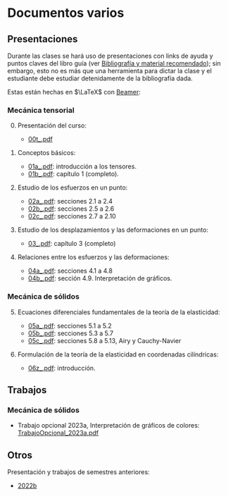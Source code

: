 # Documentos varios

## Presentaciones

Durante las clases se hará uso de presentaciones con links de ayuda y puntos claves del libro guía (ver [Bibliografía y material recomendado](../informacion/01_bibliografia_material.md)); sin embargo, esto no es más que una herramienta para dictar la clase y el estudiante debe estudiar detenidamente de la bibliografía dada.

Estas están hechas en $\LaTeX$ con [Beamer](https://es.overleaf.com/learn/latex/Beamer): 


### Mecánica tensorial

00. Presentación del curso:
    * [00t_.pdf](2023a/00t_.pdf)  

01. Conceptos básicos:
    * [01a_.pdf](2023a/01a_.pdf): introducción a los tensores.
    * [01b_.pdf](2023a/01b_.pdf): capítulo 1 (completo).

02. Estudio de los esfuerzos en un punto:
    * [02a_.pdf](2023a/02a_.pdf): secciones 2.1 a 2.4
    * [02b_.pdf](2023a/02b_.pdf): secciones 2.5 a 2.6
    * [02c_.pdf](2023a/02c_.pdf): secciones 2.7 a 2.10

03. Estudio de los desplazamientos y las deformaciones en un punto:
    * [03_.pdf](2023a/03_.pdf): capítulo 3 (completo)            
    
04. Relaciones entre los esfuerzos y las deformaciones:
    * [04a_.pdf](2023a/04a_.pdf): secciones 4.1 a 4.8  
    * [04b_.pdf](2023a/04b_.pdf): sección 4.9. Interpretación de gráficos.  


### Mecánica de sólidos

05. Ecuaciones diferenciales fundamentales de la teoría de la elasticidad: 
    * [05a_.pdf](2023a/05a_.pdf): secciones 5.1 a 5.2
    * [05b_.pdf](2023a/05b_.pdf): secciones 5.3 a 5.7 
    * [05c_.pdf](2023a/05c_.pdf): secciones 5.8 a 5.13, Airy y Cauchy-Navier
    
06. Formulación de la teoría de la elasticidad en coordenadas cilíndricas:    
    * [06z_.pdf](2023a/06z_.pdf): introducción.


## Trabajos

### Mecánica de sólidos
* Trabajo opcional 2023a, Interpretación de gráficos de colores: [TrabajoOpcional_2023a.pdf](2023a/TrabajoOpcional_2023a.pdf)

## Otros

Presentación y trabajos de semestres anteriores:
* [2022b](2022b)
